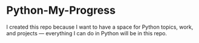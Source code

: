 # Python-My-Progress
I created this repo because I want to have a space for Python topics, work, and projects — everything I can do in Python will be in this repo.
